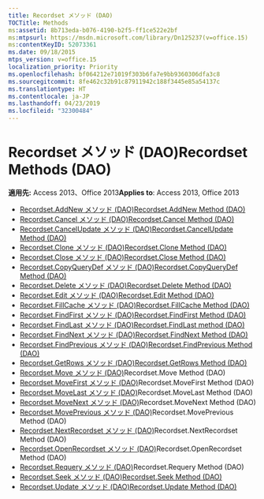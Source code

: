 ```yaml
---
title: Recordset メソッド (DAO)
TOCTitle: Methods
ms:assetid: 8b713eda-b076-4190-b2f5-ff1ce522e2bf
ms:mtpsurl: https://msdn.microsoft.com/library/Dn125237(v=office.15)
ms:contentKeyID: 52073361
ms.date: 09/18/2015
mtps_version: v=office.15
localization_priority: Priority
ms.openlocfilehash: bf064212e71019f303b6fa7e9bb9360306dfa3c8
ms.sourcegitcommit: 8fe462c32b91c87911942c188f3445e85a54137c
ms.translationtype: HT
ms.contentlocale: ja-JP
ms.lasthandoff: 04/23/2019
ms.locfileid: "32300484"
---
```

# <a name="recordset-methods-dao"></a><span data-ttu-id="db5de-102">Recordset メソッド (DAO)</span><span class="sxs-lookup"><span data-stu-id="db5de-102">Recordset Methods (DAO)</span></span>

<span data-ttu-id="db5de-103">**適用先:** Access 2013、Office 2013</span><span class="sxs-lookup"><span data-stu-id="db5de-103">**Applies to**: Access 2013, Office 2013</span></span>

- [<span data-ttu-id="db5de-104">Recordset.AddNew メソッド (DAO)</span><span class="sxs-lookup"><span data-stu-id="db5de-104">Recordset.AddNew Method (DAO)</span></span>](recordset-addnew-method-dao.md)
- [<span data-ttu-id="db5de-105">Recordset.Cancel メソッド (DAO)</span><span class="sxs-lookup"><span data-stu-id="db5de-105">Recordset.Cancel Method (DAO)</span></span>](recordset-cancel-method-dao.md)
- [<span data-ttu-id="db5de-106">Recordset.CancelUpdate メソッド (DAO)</span><span class="sxs-lookup"><span data-stu-id="db5de-106">Recordset.CancelUpdate Method (DAO)</span></span>](recordset-cancelupdate-method-dao.md)
- [<span data-ttu-id="db5de-107">Recordset.Clone メソッド (DAO)</span><span class="sxs-lookup"><span data-stu-id="db5de-107">Recordset.Clone Method (DAO)</span></span>](recordset-clone-method-dao.md)
- [<span data-ttu-id="db5de-108">Recordset.Close メソッド (DAO)</span><span class="sxs-lookup"><span data-stu-id="db5de-108">Recordset.Close Method (DAO)</span></span>](recordset-close-method-dao.md)
- [<span data-ttu-id="db5de-109">Recordset.CopyQueryDef メソッド (DAO)</span><span class="sxs-lookup"><span data-stu-id="db5de-109">Recordset.CopyQueryDef Method (DAO)</span></span>](recordset-copyquerydef-method-dao.md)
- [<span data-ttu-id="db5de-110">Recordset.Delete メソッド (DAO)</span><span class="sxs-lookup"><span data-stu-id="db5de-110">Recordset.Delete Method (DAO)</span></span>](recordset-delete-method-dao.md)
- [<span data-ttu-id="db5de-111">Recordset.Edit メソッド (DAO)</span><span class="sxs-lookup"><span data-stu-id="db5de-111">Recordset.Edit Method (DAO)</span></span>](recordset-edit-method-dao.md)
- [<span data-ttu-id="db5de-112">Recordset.FillCache メソッド (DAO)</span><span class="sxs-lookup"><span data-stu-id="db5de-112">Recordset.FillCache Method (DAO)</span></span>](recordset-fillcache-method-dao.md)
- [<span data-ttu-id="db5de-113">Recordset.FindFirst メソッド (DAO)</span><span class="sxs-lookup"><span data-stu-id="db5de-113">Recordset.FindFirst Method (DAO)</span></span>](recordset-findfirst-method-dao.md)
- [<span data-ttu-id="db5de-114">Recordset.FindLast メソッド (DAO)</span><span class="sxs-lookup"><span data-stu-id="db5de-114">Recordset.FindLast method (DAO)</span></span>](recordset-findlast-method-dao.md)
- [<span data-ttu-id="db5de-115">Recordset.FindNext メソッド (DAO)</span><span class="sxs-lookup"><span data-stu-id="db5de-115">Recordset.FindNext Method (DAO)</span></span>](recordset-findnext-method-dao.md)
- [<span data-ttu-id="db5de-116">Recordset.FindPrevious メソッド (DAO)</span><span class="sxs-lookup"><span data-stu-id="db5de-116">Recordset.FindPrevious Method (DAO)</span></span>](recordset-findprevious-method-dao.md)
- [<span data-ttu-id="db5de-117">Recordset.GetRows メソッド (DAO)</span><span class="sxs-lookup"><span data-stu-id="db5de-117">Recordset.GetRows Method (DAO)</span></span>](recordset-getrows-method-dao.md)
- <span data-ttu-id="db5de-118">[Recordset.Move メソッド (DAO)](recordset-move-method-dao.md)</span><span class="sxs-lookup"><span data-stu-id="db5de-118">[](recordset-move-method-dao.md)Recordset.Move Method (DAO)</span></span>
- <span data-ttu-id="db5de-119">[Recordset.MoveFirst メソッド (DAO)](recordset-movefirst-method-dao.md)</span><span class="sxs-lookup"><span data-stu-id="db5de-119">[](recordset-movefirst-method-dao.md)Recordset.MoveFirst Method (DAO)</span></span>
- <span data-ttu-id="db5de-120">[Recordset.MoveLast メソッド (DAO)](recordset-movelast-method-dao.md)</span><span class="sxs-lookup"><span data-stu-id="db5de-120">[](recordset-movelast-method-dao.md)Recordset.MoveLast Method (DAO)</span></span>
- <span data-ttu-id="db5de-121">[ Recordset.MoveNext メソッド (DAO)](recordset-movenext-method-dao.md)</span><span class="sxs-lookup"><span data-stu-id="db5de-121">[](recordset-movenext-method-dao.md)Recordset.MoveNext Method (DAO)</span></span>
- <span data-ttu-id="db5de-122">[Recordset.MovePrevious メソッド (DAO)](recordset-moveprevious-method-dao.md)</span><span class="sxs-lookup"><span data-stu-id="db5de-122">[](recordset-moveprevious-method-dao.md)Recordset.MovePrevious Method (DAO)</span></span>
- <span data-ttu-id="db5de-123">[Recordset.NextRecordset メソッド (DAO)](recordset-nextrecordset-method-dao.md)</span><span class="sxs-lookup"><span data-stu-id="db5de-123">[](recordset-nextrecordset-method-dao.md)Recordset.NextRecordset Method (DAO)</span></span>
- <span data-ttu-id="db5de-124">[Recordset.OpenRecordset メソッド (DAO)](recordset-openrecordset-method-dao.md)</span><span class="sxs-lookup"><span data-stu-id="db5de-124">[](recordset-openrecordset-method-dao.md)Recordset.OpenRecordset Method (DAO)</span></span>
- <span data-ttu-id="db5de-125">[Recordset.Requery メソッド (DAO)](recordset-requery-method-dao.md)</span><span class="sxs-lookup"><span data-stu-id="db5de-125">[](recordset-requery-method-dao.md)Recordset.Requery Method (DAO)</span></span>
- [<span data-ttu-id="db5de-126">Recordset.Seek メソッド (DAO)</span><span class="sxs-lookup"><span data-stu-id="db5de-126">Recordset.Seek Method (DAO)</span></span>](recordset-seek-method-dao.md)
- [<span data-ttu-id="db5de-127">Recordset.Update メソッド (DAO)</span><span class="sxs-lookup"><span data-stu-id="db5de-127">Recordset.Update Method (DAO)</span></span>](recordset-update-method-dao.md)


